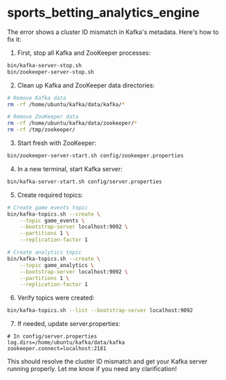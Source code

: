 # sports_betting_analytics_engine

The error shows a cluster ID mismatch in Kafka's metadata. Here's how to fix it:

1. First, stop all Kafka and ZooKeeper processes:
```bash
bin/kafka-server-stop.sh
bin/zookeeper-server-stop.sh
```

2. Clean up Kafka and ZooKeeper data directories:
```bash
# Remove Kafka data
rm -rf /home/ubuntu/kafka/data/kafka/*

# Remove ZooKeeper data
rm -rf /home/ubuntu/kafka/data/zookeeper/*
rm -rf /tmp/zookeeper/
```

3. Start fresh with ZooKeeper:
```bash
bin/zookeeper-server-start.sh config/zookeeper.properties
```

4. In a new terminal, start Kafka server:
```bash
bin/kafka-server-start.sh config/server.properties
```

5. Create required topics:
```bash
# Create game events topic
bin/kafka-topics.sh --create \
    --topic game_events \
    --bootstrap-server localhost:9092 \
    --partitions 1 \
    --replication-factor 1

# Create analytics topic
bin/kafka-topics.sh --create \
    --topic game_analytics \
    --bootstrap-server localhost:9092 \
    --partitions 1 \
    --replication-factor 1
```

6. Verify topics were created:
```bash
bin/kafka-topics.sh --list --bootstrap-server localhost:9092
```

7. If needed, update server.properties:
```properties
# In config/server.properties
log.dirs=/home/ubuntu/kafka/data/kafka
zookeeper.connect=localhost:2181
```

This should resolve the cluster ID mismatch and get your Kafka server running properly. Let me know if you need any clarification!